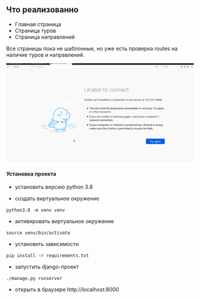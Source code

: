 ## Что реализованно

* Главная страница
* Страница туров
* Страница направлений

Все страницы пока не шаблонные, но уже есть проверка routes на наличие туров и направлений.

![MVP](mvp.gif)

#### Установка проекта

- установить версию python 3.8
  
- создать виртуальное окружение 
```shell script
python3.8 -m venv venv
```

- активировать виртуальное окружение
```shell script
source venv/bin/activate
```

- установить зависимости
```shell script
pip install -r requirements.txt
```

- запустить django-проект
```shell script
./manage.py runserver
```

- открыть в браузере http://localhost:8000 
